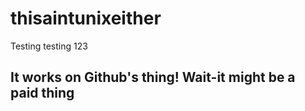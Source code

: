 # thisaintunixeither
Testing testing 123
## It works on Github's thing! Wait-it might be a paid thing
